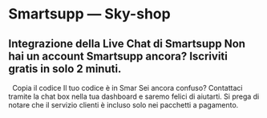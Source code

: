 # Smartsupp — Sky-shop
## Integrazione della Live Chat di Smartsupp Non hai un account Smartsupp ancora? Iscriviti gratis in solo 2 minuti.
  Copia il codice Il tuo codice è in Smar
Sei ancora confuso? Contattaci tramite la chat box nella tua dashboard e saremo felici di aiutarti. Si prega di notare che il servizio clienti è incluso solo nei pacchetti a pagamento.

